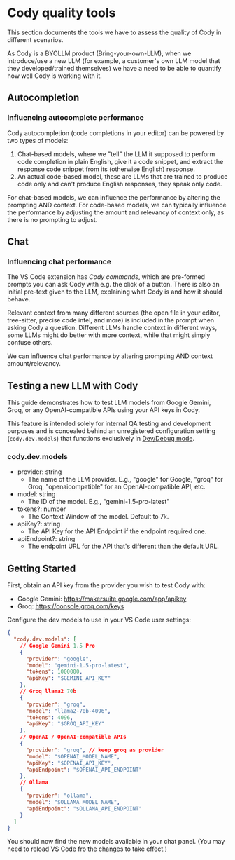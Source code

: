 # Cody quality tools

This section documents the tools we have to assess the quality of Cody in different scenarios.

As Cody is a BYOLLM product (Bring-your-own-LLM), when we introduce/use a new LLM (for example, a customer's own LLM model that they developed/trained themselves) we have a need to be able to quantify how well Cody is working with it.

## Autocompletion

### Influencing autocomplete performance

Cody autocompletion (code completions in your editor) can be powered by two types of models:

1. Chat-based models, where we "tell" the LLM it supposed to perform code completion in plain English, give it a code snippet, and extract the response code snippet from its (otherwise English) response.
2. An actual code-based model, these are LLMs that are trained to produce code only and can't produce English responses, they speak only code.

For chat-based models, we can influence the performance by altering the prompting AND context. For code-based models, we can typically influence the performance by adjusting the amount and relevancy of context only, as there is no prompting to adjust.

## Chat

### Influencing chat performance

The VS Code extension has _Cody commands_, which are pre-formed prompts you can ask Cody with e.g. the click of a button. There is also an initial pre-text given to the LLM, explaining what Cody is and how it should behave.

Relevant context from many different sources (the open file in your editor, tree-sitter, precise code intel, and more) is included in the prompt when asking Cody a question. Different LLMs handle context in different ways, some LLMs might do better with more context, while that might simply confuse others.

We can influence chat performance by altering prompting AND context amount/relevancy.

## Testing a new LLM with Cody

This guide demonstrates how to test LLM models from Google Gemini, Groq, or any OpenAI-compatible APIs using your API keys in Cody.

This feature is intended solely for internal QA testing and development purposes and is concealed behind an unregistered configuration setting (`cody.dev.models`) that functions exclusively in [Dev/Debug mode](../../../vscode/CONTRIBUTING.md).

### cody.dev.models

- provider: string
  - The name of the LLM provider. E.g., "google" for Google, "groq" for Groq, "openaicompatible" for an OpenAI-compatible API, etc.
- model: string
  - The ID of the model. E.g., "gemini-1.5-pro-latest"
- tokens?: number
  - The Context Window of the model. Default to 7k.
- apiKey?: string
  - The API Key for the API Endpoint if the endpoint required one.
- apiEndpoint?: string
  - The endpoint URL for the API that's different than the default URL.

## Getting Started

First, obtain an API key from the provider you wish to test Cody with:

- Google Gemini: https://makersuite.google.com/app/apikey
- Groq: https://console.groq.com/keys

Configure the dev models to use in your VS Code user settings:

```json
{
  "cody.dev.models": [
    // Google Gemini 1.5 Pro
    {
      "provider": "google",
      "model": "gemini-1.5-pro-latest",
      "tokens": 1000000,
      "apiKey": "$GEMINI_API_KEY"
    },
    // Groq llama2 70b
    {
      "provider": "groq",
      "model": "llama2-70b-4096",
      "tokens": 4096,
      "apiKey": "$GROQ_API_KEY"
    },
    // OpenAI / OpenAI-compatible APIs
    {
      "provider": "groq", // keep groq as provider
      "model": "$OPENAI_MODEL_NAME",
      "apiKey": "$OPENAI_API_KEY",
      "apiEndpoint": "$OPENAI_API_ENDPOINT"
    },
    // Ollama
    {
      "provider": "ollama",
      "model": "$OLLAMA_MODEL_NAME",
      "apiEndpoint": "$OLLAMA_API_ENDPOINT"
    }
  ]
}
```

You should now find the new models available in your chat panel. (You may need to reload VS Code fro the changes to take effect.)
